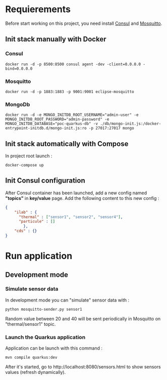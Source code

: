 # Requierements

Before start working on this project, you need install [Consul](https://www.consul.io/) and [Mosquitto](https://mosquitto.org/).

## Init stack manually with Docker
### Consul

```
docker run -d -p 8500:8500 consul agent -dev -client=0.0.0.0 -bind=0.0.0.0
```

### Mosquitto

```
docker run -d -p 1883:1883 -p 9001:9001 eclipse-mosquitto
```

### MongoDb

```
docker run -d -e MONGO_INITDB_ROOT_USERNAME="admin-user" -e MONGO_INITDB_ROOT_PASSWORD="admin-password" -e MONGO_INITDB_DATABASE="poc-quarkus-db" -v ./db/mongo-init.js:/docker-entrypoint-initdb.d/mongo-init.js:ro -p 27017:27017 mongo
```

## Init stack automatically with Compose
In project root launch :

```
docker-compose up
```

## Init Consul configuration

After Consul container has been launched, add a new config named __"topics"__ in __key/value__ page. Add the following content to this new config :

```json
{ 
    "ilab" : { 
      "thermal" : ["sensor1", "sensor2", "sensor4"],
      "particule" : []
		},
  	"cds" : {}
}
```


# Run application

## Development mode

### Simulate sensor data

In development mode you can "simulate" sensor data with :

```
python mosquitto-sender.py sensor1
```

Random value between 20 and 40 will be sent periodically in Mosquitto on "thermal/sensor1" topic.

### Launch the Quarkus application

Application can be launch with this command : 

```
mvn compile quarkus:dev 
```

After it's started, go to http://localhost:8080/sensors.html to show sensors values (refresh dynamically).